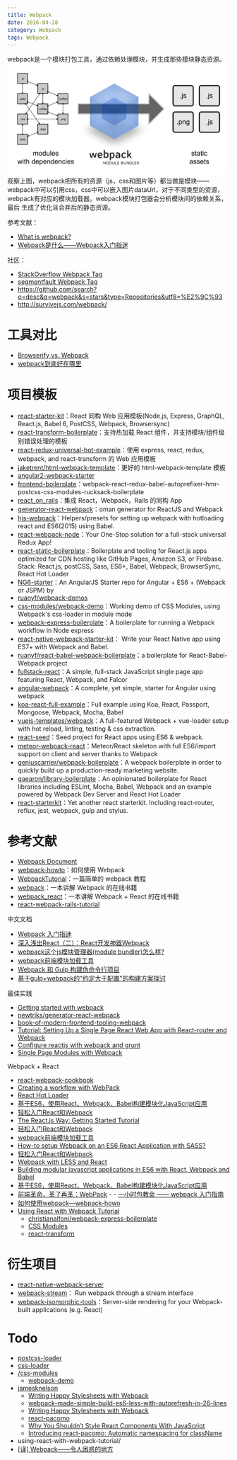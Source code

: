 ```yaml
---
title: Webpack
date: 2016-04-28
category: Webpack
tags: Webpack
---
```


webpack是一个模块打包工具，通过依赖处理模块，并生成那些模块静态资源。
![what-is-webpack](../../images/Webpack/what-is-webpack.png)
观察上图，webpack把所有的资源（js，css和图片等）都当做是模块——webpack中可以引用css，css中可以嵌入图片dataUrl，对于不同类型的资源，webpack有对应的模块加载器。webpack模块打包器会分析模块间的依赖关系，最后 生成了优化且合并后的静态资源。

参考文献：
- [What is webpack?]( http://webpack.github.io/docs/what-is-webpack.html)
- [Webpack是什么——Webpack入门指迷](http://segmentfault.com/a/1190000002551952#articleHeader0)

社区：
- [StackOverflow Webpack Tag]( http://stackoverflow.com/tags/webpack/info)
- [segmentfault Webpack Tag]( http://segmentfault.com/t/webpack)
- https://github.com/search?o=desc&q=webpack&s=stars&type=Repositories&utf8=%E2%9C%93
- http://survivejs.com/webpack/

# 工具对比
- [Browserify vs. Webpack]( http://www.oschina.net/translate/browserify-vs-webpack)
- [webpack到底好在哪里]( http://react-china.org/t/webpack/1277 )

# 项目模板
- [react-starter-kit](https://github.com/kriasoft/react-starter-kit)：React 同构 Web 应用模板(Node.js, Express, GraphQL, React.js, Babel 6, PostCSS, Webpack, Browsersync)
- [react-transform-boilerplate](https://github.com/gaearon/react-transform-boilerplate)：支持热加载 React 组件，并支持模块/组件级别错误处理的模板
- [react-redux-universal-hot-example](https://github.com/erikras/react-redux-universal-hot-example)：使用 express, react, redux, webpack, and react-transform 的 Web 应用模板
- [jaketrent/html-webpack-template]( https://github.com/jaketrent/html-webpack-template)：更好的 html-webpack-template 模板
- [angular2-webpack-starter](https://github.com/AngularClass/angular2-webpack-starter)
- [frontend-boilerplate](https://github.com/tj/frontend-boilerplate)：webpack-react-redux-babel-autoprefixer-hmr-postcss-css-modules-rucksack-boilerplate
- [react_on_rails](https://github.com/shakacode/react_on_rails)：集成 React，Webpack，Rails 的同构 App
- [generator-react-webpack](https://github.com/newtriks/generator-react-webpack)：oman generator for ReactJS and Webpack
- [hjs-webpack](https://github.com/HenrikJoreteg/hjs-webpack)：Helpers/presets for setting up webpack with hotloading react and ES6(2015) using Babel.
- [react-webpack-node](https://github.com/choonkending/react-webpack-node)：Your One-Stop solution for a full-stack universal Redux App!
- [react-static-boilerplate](https://github.com/koistya/react-static-boilerplate)：Boilerplate and tooling for React.js apps optimized for CDN hosting like GitHub Pages, Amazon S3, or Firebase. Stack: React.js, postCSS, Sass, ES6+, Babel, Webpack, BrowserSync, React Hot Loader
- [NG6-starter](https://github.com/AngularClass/NG6-starter)：An AngularJS Starter repo for Angular + ES6 + (Webpack or JSPM) by
- [ruanyf/webpack-demos](https://github.com/ruanyf/webpack-demos)
- [css-modules/webpack-demo](https://github.com/css-modules/webpack-demo)：Working demo of CSS Modules, using Webpack's css-loader in module mode
- [webpack-express-boilerplate](https://github.com/christianalfoni/webpack-express-boilerplate)：A boilerplate for running a Webpack workflow in Node express
- [react-native-webpack-starter-kit](https://github.com/jhabdas/react-native-webpack-starter-kit)： Write your React Native app using ES7+ with Webpack and Babel.
- [ruanyf/react-babel-webpack-boilerplate](https://github.com/ruanyf/react-babel-webpack-boilerplate)：a boilerplate for React-Babel-Webpack project
- [fullstack-react](https://github.com/Widen/fullstack-react)：A simple, full-stack JavaScript single page app featuring React, Webpack, and Falcor
- [angular-webpack](https://github.com/preboot/angular-webpack)：A complete, yet simple, starter for Angular using webpack
- [koa-react-full-example](https://github.com/dozoisch/koa-react-full-example)：Full example using Koa, React, Passport, Mongoose, Webpack, Mocha, Babel
- [vuejs-templates/webpack](https://github.com/vuejs-templates/webpack)：A full-featured Webpack + vue-loader setup with hot reload, linting, testing & css extraction.
- [react-seed](https://github.com/badsyntax/react-seed)：Seed project for React apps using ES6 & webpack.
- [meteor-webpack-react](https://github.com/jedwards1211/meteor-webpack-react)：Meteor/React skeleton with full ES6/import support on client and server thanks to Webpack
- [geniuscarrier/webpack-boilerplate](https://github.com/geniuscarrier/webpack-boilerplate)：A webpack boilerplate in order to quickly build up a production-ready marketing website.
- [gaearon/library-boilerplate](https://github.com/gaearon/library-boilerplate)：An opinionated boilerplate for React libraries including ESLint, Mocha, Babel, Webpack and an example powered by Webpack Dev Server and React Hot Loader
- [react-starterkit](https://github.com/wbkd/react-starterkit)：Yet another react starterkit. Including react-router, reflux, jest, webpack, gulp and stylus.


# 参考文献
- [Webpack Document](https://wohugb.gitbooks.io/webpack/content/index.html)
- [webpack-howto](https://github.com/petehunt/webpack-howto)：如何使用 Webpack
- [WebpackTutorial](https://github.com/AriaFallah/WebpackTutorial)：一篇简单的 webpack 教程
- [webpack](https://github.com/survivejs/webpack)：一本讲解 Webpack 的在线书籍
- [webpack_react](https://github.com/survivejs/webpack_react)：一本讲解 Webpack + React 的在线书籍
- [react-webpack-rails-tutorial](https://github.com/shakacode/react-webpack-rails-tutorial)

中文文档
- [Webpack 入门指迷]( http://segmentfault.com/a/1190000002551952)
- [深入浅出React（二）：React开发神器Webpack]( http://www.infoq.com/cn/articles/react-and-webpack)
- [webpack这个js模块管理器(module bundler)怎么样?]( http://www.zhihu.com/question/27500759)
- [webpack前端模块加载工具]( http://www.cnblogs.com/YikaJ/p/4586703.html)
- [Webpack 和 Gulp 构建伪命令行项目]( http://www.tuicool.com/articles/VJbMbmE)
- [基于gulp+webpack的"约定大于配置"的构建方案探讨](http://www.html-js.com/article/3214)

最佳实践
- [Getting started with webpack]( http://www.uxebu.com/blog/2014/09/getting-started-webpack/)
- [newtriks/generator-react-webpack]( https://github.com/newtriks/generator-react-webpack)
- [book-of-modern-frontend-tooling-webpack]( http://tooling.github.io/book-of-modern-frontend-tooling/dependency-management/webpack/introduction.html)
- [Tutorial: Setting Up a Single Page React Web App with React-router and Webpack]( http://jmfurlott.com/tutorial-setting-up-a-single-page-react-web-app-with-react-router-and-webpack/)
- [Configure reactjs with webpack and grunt]( http://javascript.tutorialhorizon.com/2014/08/31/configure-reactjs-with-webpack-and-grunt/)
- [Single Page Modules with Webpack]( http://dontkry.com/posts/code/single-page-modules-with-webpack.html)

Webpack + React
- [react-webpack-cookbook](https://fakefish.github.io/react-webpack-cookbook/)
- [Creating a workflow with WebPack]( http://christianalfoni.github.io/javascript/2014/12/13/did-you-know-webpack-and-react-is-awesome.html)
- [React Hot Loader]( http://gaearon.github.io/react-hot-loader/)
- [基于ES6，使用React、Webpack、Babel构建模块化JavaScript应用]( http://www.csdn.net/article/2015-05-24/2824757-building-modular-javascript-applications-in-es6-with-react-webpack-and-babel)
- [轻松入门React和Webpack]( http://lingyu.wang/2015/05/15/react-and-webpack/)
- [The React.js Way: Getting Started Tutorial]( http://blog.risingstack.com/the-react-way-getting-started-tutorial/)
- [轻松入门React和Webpack]( http://www.cocoachina.com/webapp/20150702/12357.html)
- [webpack前端模块加载工具]( http://www.cnblogs.com/YikaJ/p/4586703.html)
- [How-to setup Webpack on an ES6 React Application with SASS?]( http://www.jonathan-petitcolas.com/2015/05/15/howto-setup-webpack-on-es6-react-application-with-sass.html)
- [轻松入门React和Webpack]( http://lingyu.wang/2015/05/15/react-and-webpack/)
- [Webpack with LESS and React](http://www.tuicool.com/articles/goto?id=qENZJba)
- [Building modular javascript applications in ES6 with React, Webpack and Babel](http://www.tuicool.com/articles/goto?id=Rziiuem)
- [基于ES6，使用React、Webpack、Babel构建模块化JavaScript应用]( http://www.csdn.net/article/2015-05-24/2824757-building-modular-javascript-applications-in-es6-with-react-webpack-and-babel)
- [前端革命，革了再革：WebPack]( http://inside.mcfog.wang/2015/01/tech4fun-2/) - - [一小时包教会 —— webpack 入门指南](http://www.cnblogs.com/vajoy/p/4650467.html)
- [如何使用webpack—webpack-howo](http://qiutc.me/post/%E5%A6%82%E4%BD%95%E4%BD%BF%E7%94%A8webpack%E2%80%94webpack-howo.html)
- [Using React with Webpack Tutorial](https://blog.risingstack.com/using-react-with-webpack-tutorial/)
    - [christianalfoni/webpack-express-boilerplate](https://github.com/christianalfoni/webpack-express-boilerplate)
    - [CSS Modules](http://glenmaddern.com/articles/css-modules)
    - [react-transform](https://github.com/gaearon/react-transform)

# 衍生项目
- [react-native-webpack-server](https://github.com/mjohnston/react-native-webpack-server)
- [webpack-stream](https://github.com/shama/webpack-stream)： Run webpack through a stream interface
- [webpack-isomorphic-tools](https://github.com/halt-hammerzeit/webpack-isomorphic-tools)：Server-side rendering for your Webpack-built applications (e.g. React)

# Todo
- [postcss-loader](https://github.com/postcss/postcss-loader)
- [css-loader](https://github.com/webpack/css-loader)
- [/css-modules](https://github.com/css-modules/css-modules)
    - [webpack-demo](https://github.com/css-modules/webpack-demo)
- [jamesknelson](http://jamesknelson.com/)
    - [Writing Happy Stylesheets with Webpack](http://jamesknelson.com/writing-happy-stylesheets-with-webpack/)
    - [webpack-made-simple-build-es6-less-with-autorefresh-in-26-lines](http://jamesknelson.com/webpack-made-simple-build-es6-less-with-autorefresh-in-26-lines/)
    - [Writing Happy Stylesheets with Webpack](http://jamesknelson.com/writing-happy-stylesheets-with-webpack/)
    - [react-pacomo](https://github.com/unicorn-standard/react-pacomo)
    - [Why You Shouldn’t Style React Components With JavaScript](http://jamesknelson.com/why-you-shouldnt-style-with-javascript/)
    - [Introducing react-pacomo: Automatic namespacing for className](http://jamesknelson.com/taming-css-globals-with-react-without-webpack-or-inline-style/)
- using-react-with-webpack-tutorial/
- [[译] Webpack——令人困惑的地方](https://segmentfault.com/a/1190000005089993)
